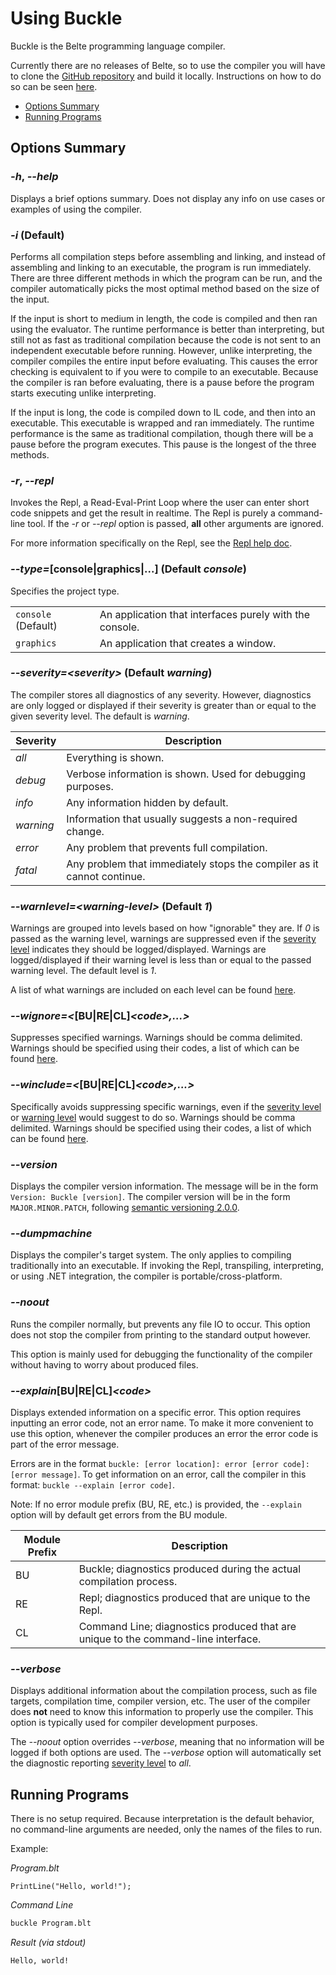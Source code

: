 # Using Buckle

Buckle is the Belte programming language compiler.

Currently there are no releases of Belte, so to use the compiler you will have to clone the
[GitHub repository](https://github.com/ryanwilsond/belte) and build it locally. Instructions on how to do so can be seen
[here](./Building.md).

- [Options Summary](#options-summary)
- [Running Programs](#running-programs)
<!--
- [Building with .NET](#building-with-net)
-->

## Options Summary

### *-h*, *--help*

Displays a brief options summary. Does not display any info on use cases or examples of using the compiler.

### *-i* (Default)

Performs all compilation steps before assembling and linking, and instead of assembling and linking to an executable,
the program is run immediately. There are three different methods in which the program can be run, and the compiler
automatically picks the most optimal method based on the size of the input.

If the input is short to medium in length, the code is compiled and then ran using the evaluator. The runtime
performance is better than interpreting, but still not as fast as traditional compilation because the code is not sent
to an independent executable before running. However, unlike interpreting, the compiler compiles the entire input before
evaluating. This causes the error checking is equivalent to if you were to compile to an executable. Because the
compiler is ran before evaluating, there is a pause before the program starts executing unlike interpreting.

If the input is long, the code is compiled down to IL code, and then into an executable. This executable is wrapped and
ran immediately. The runtime performance is the same as traditional compilation, though there will be a pause before
the program executes. This pause is the longest of the three methods.

### *-r*, *--repl*

Invokes the Repl, a Read-Eval-Print Loop where the user can enter short code snippets and get the result in realtime.
The Repl is purely a command-line tool. If the *-r* or *--repl* option is passed, **all** other arguments are ignored.

For more information specifically on the Repl, see the [Repl help doc](.\Repl.md).

### *--type=*[console|graphics|...] (Default *console*)

Specifies the project type.

|||
|-|-|
| `console` (Default) | An application that interfaces purely with the console. |
| `graphics` | An application that creates a window. |

<!--
### *-n*

Compile to a native executable (ending in *.exe* by default).

### *-s*

Stop compilation after compiling, resulting in assemble code. File output options are treated normally, and the
outputted compiled file will be an assembly file (ending in *.s* by default).

This option is only used in junction with the *-n* option.

### *-c*

Stop compilation after assembling, resulting in an byte code. File output options are treated normally, and the
outputted compiled file will be an object file (ending in *.o* by default).

This option is only used in junction with the *-n* option.

### *--script*

Performs all compilation steps before assembling and linking, and instead of assembling and linking to an executable,
the program is run immediately. However, unlike the *-i* option, this mode is interpreting meaning the entry point has
to be the root of the file.

The interpreter compiles the code chunk by chunk (which is not always equivalent to a single line unlike many
interpreters) and evaluates those chunks before moving on to the next chunk. Because of this, runtime performance is
slow because the compiler is constantly being called after each chunk. There is no pause before the program starts
executing.

This script mode only supports one file input at a time, and the entry point is always the start of the file (any other
entry point that would be used in normal compilation, e.g. `Main`, will be ignored).

### *--evaluate*

Performs all compilation steps before assembling and linking, and instead of assembling and linking to an executable,
the program is run immediately. However, unlike the *-i* option, the method of running the program is always evaluation.

The evaluators runtime performance is better than interpreting, but still not as fast as traditional compilation because
the code is not sent to an independent executable before running. However, unlike interpreting, the compiler compiles
the entire input before evaluating. This causes the error checking is equivalent to if you were to compile to an
executable. Because the compiler is ran before evaluating, there is a pause before the program starts executing unlike
interpreting.

### *--execute*

Performs all compilation steps before assembling and linking, and instead of assembling and linking to an executable,
the program is run immediately. However, unlike the *-i* option, the method of running the program is always execution.

The code is compiled down to IL code, and then into an executable. This executable is wrapped and ran immediately. The
runtime performance is the same as traditional compilation, though there will be a pause before the program executes.
This pause is the longest of the three methods of running the program.

### *-t*, *--transpile*

The code is compiled without assembling or linking. Instead, the code is transpiled into C# source code. All language
features are supported with this option.

### *-o \<filename>*

Specifies the output path or filename. This option is only valid when using the compiler on a single input, or if the
all compilation phases are completed. You cannot specify this option in junction with *-p*, *-s*, and *-c* when multiple
files are inputted. You cannot also never specify this option in junction with *-i*, *--script*, *--evaluate*,
*--execute*, *-t*, or *--transpile*.
-->

### *--severity=\<severity>* (Default *warning*)

The compiler stores all diagnostics of any severity. However, diagnostics are only logged or displayed if their severity
is greater than or equal to the given severity level. The default is *warning*.

| Severity | Description |
|-|-|
| *all* | Everything is shown. |
| *debug* | Verbose information is shown. Used for debugging purposes. |
| *info* | Any information hidden by default. |
| *warning* | Information that usually suggests a non-required change. |
| *error* | Any problem that prevents full compilation. |
| *fatal* | Any problem that immediately stops the compiler as it cannot continue. |

### *--warnlevel=\<warning-level>* (Default *1*)

Warnings are grouped into levels based on how "ignorable" they are. If *0* is passed as the
warning level, warnings are suppressed even if the [severity level](#severityseverity-default-warning) indicates they
should be logged/displayed. Warnings are logged/displayed if their warning level is less than or equal to the passed
warning level. The default level is *1*.

A list of what warnings are included on each level can be found [here](./WarningLevels.md).

### *--wignore=<*[BU|RE|CL]*\<code>,...>*

Suppresses specified warnings. Warnings should be comma delimited. Warnings should be specified using their codes, a
list of which can be found [here](./DiagnosticCodes.md).

### *--winclude=<*[BU|RE|CL]*\<code>,...>*

Specifically avoids suppressing specific warnings, even if the [severity level](#severityseverity-default-warning) or
[warning level](#warnlevelwarning-level-default-1) would suggest to do so. Warnings should be comma delimited. Warnings
should be specified using their codes, a list of which can be found [here](./DiagnosticCodes.md).

### *--version*

Displays the compiler version information. The message will be in the form `Version: Buckle [version]`. The compiler
version will be in the form `MAJOR.MINOR.PATCH`, following [semantic versioning 2.0.0](https://semver.org/).

### *--dumpmachine*

Displays the compiler's target system. The only applies to compiling traditionally into an executable. If invoking the
Repl, transpiling, interpreting, or using .NET integration, the compiler is portable/cross-platform.

### *--noout*

Runs the compiler normally, but prevents any file IO to occur. This option does not stop the compiler from printing to
the standard output however.

This option is mainly used for debugging the functionality of the compiler without having to worry about produced files.

### *--explain*[BU|RE|CL]*\<code>*

Displays extended information on a specific error. This option requires inputting an error code, not an error name. To
make it more convenient to use this option, whenever the compiler produces an error the error code is part of the error
message.

Errors are in the format `buckle: [error location]: error [error code]: [error message]`. To get information on an
error, call the compiler in this format: `buckle --explain [error code]`.

Note: If no error module prefix (BU, RE, etc.) is provided, the `--explain` option will by default get errors from the
BU module.

| Module Prefix | Description |
|-|-|
| BU | Buckle; diagnostics produced during the actual compilation process. |
| RE | Repl; diagnostics produced that are unique to the Repl. |
| CL | Command Line; diagnostics produced that are unique to the command-line interface. |

<!--
### *-d*, *--dotnet*

Compile with .NET integration. All language features are enabled with this option. The output will be a .NET DLL that
can be used in a .NET project. For more information on using this option, read the
[Building with Dotnet](#building-with-dotnet) section.

Because this specifies an endpoint, the *-p*, *-s*, *-c*, *-i*, *--script*, *--evaluate*, *--execute*, *-t*, and
*--transpile* options are not valid in junction with this option.

### *--modulename=\<name>*

Specifies the module name used when .NET integration is enabled. Defaults to the name of the specified output file
without the file extension, or *a* is no output file was specified. This option is purely used for debugging purposes
and should not need to be used. This option is only valid in junction with the *-d* or *--dotnet* options.

### *--ref=\<file>*, *--reference=\<file>*

Adds a reference when .NET integration is enabled. This reference is a path to a DLL that will be added to the program
and can then be referenced from within the program. This option is only valid in junction with the *-d* or *--dotnet*
options.
-->

### *--verbose*

Displays additional information about the compilation process, such as file targets, compilation time, compiler version,
etc. The user of the compiler does **not** need to know this information to properly use the compiler. This option is
typically used for compiler development purposes.

The *--noout* option overrides *--verbose*, meaning that no information will be logged if both options are used. The
*--verbose* option will automatically set the diagnostic reporting [severity level](#severityseverity-default-warning)
to *all*.

## Running Programs

There is no setup required. Because interpretation is the default behavior, no command-line arguments are needed, only
the names of the files to run.

Example:

*Program.blt*

```belte
PrintLine("Hello, world!");
```

*Command Line*

```bash
buckle Program.blt
```

*Result (via stdout)*

```
Hello, world!
```

<!--
## Building with .NET

A `Directory.Build.props` file with the following contents is necessary to tell dotnet how to find Belte source files:

```xml
<Project>
  <PropertyGroup>
    <DefaultLanguageSourceExtension>.blt</DefaultLanguageSourceExtension>
  </PropertyGroup>
</Project>
```

You will also need a `Directory.Build.targets` file to tell dotnet how to invoke Buckle:

```xml
<Project>

  <Target Name="CreateManifestResourceNames" />

  <Target Name="CoreCompile" DependsOnTargets="$(CoreCompileDependsOn)">
    <ItemGroup>
      <ReferencePath Remove="@(ReferencePath)"
        Condition="'%(FileName)' != 'System.Runtime' AND
        '%(FileName)' != 'System.Console' AND
        '%(FileName)' != 'System.Runtime.Extensions'" />
    </ItemGroup>

    <PropertyGroup>
      <BuckleCompilerArgs>@(Compile->'&quot;%(Identity)&quot;', ' ')</BuckleCompilerArgs>
      <BuckleCompilerArgs>$(BuckleCompilerArgs) -o &quot;@(IntermediateAssembly)&quot;</BuckleCompilerArgs>
      <BuckleCompilerArgs>$(BuckleCompilerArgs) @(ReferencePath->'--ref=&quot;%(Identity)&quot;', ' ')</BuckleCompilerArgs>
    </PropertyGroup>
    <Exec Command="dotnet run --project &quot;$(MSBuildThisFileDirectory)\..\src\Buckle\Belte\Belte.csproj&quot; -- -d $(BuckleCompilerArgs)"
      WorkingDirectory="$(MSBuildProjectDirectory)" />
  </Target>

</Project>
```

Each project will need an *msproj* file (e.g. *MyProject.msproj*) containing the following:

```xml
<Project Sdk="Microsoft.NET.Sdk"></Project>
```

Then you can use a debugger to build and run the project, or run the project via the command line:

```bash
dotnet run --project path/to/MyProject.msproj
```
-->
